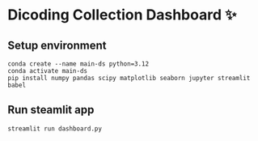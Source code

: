 # Dicoding Collection Dashboard ✨

## Setup environment
```
conda create --name main-ds python=3.12
conda activate main-ds
pip install numpy pandas scipy matplotlib seaborn jupyter streamlit babel
```

## Run steamlit app
```
streamlit run dashboard.py
```

